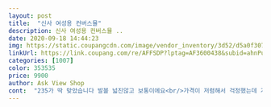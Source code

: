 ```yaml
---
layout: post 
title:  "신사 여성용 컨버스뮬" 
description: 신사 여성용 컨버스뮬 ..
date: 2020-09-18 14:44:23 
img: https://static.coupangcdn.com/image/vendor_inventory/3d52/d5a0f3071eae8944b6f367ef3c1954577b2e53d3b450487c7939c16a55c7.jpg 
linkUrl: https://link.coupang.com/re/AFFSDP?lptag=AF3600438&subid=ahnPublicAsk&pageKey=245356174&itemId=777821304&vendorItemId=4783361767&traceid=V0-113-f172cb9813109815 
categories: [1007] 
color: 353535 
price: 9900 
author: Ask View Shop 
cont:  "235가 딱 맞았습니다 발볼 넓진않고 보통이에요<br/>가격이 저렴해서 걱정했는데 가격대비 질이 진짜좋은거같네요<br/>간혹 싼 신발들은 발등이 아프던데 이건 그런거 없었어요!<br/>노랑이 상큼하고 이쁜거같아요 ㅋㅋㅋ담엔 블랙사보려구요<br/>발도아플까 했는데 너무 편하고 눌리는것도 없어요<br/>배송도 빠르고 만족만족<br/>배송은 일요일 오전에 주문했는데 화요일낮에 도착했어요!<br/>사이즈는 235로 구매했어요<br/>사진이랑 색도 똑같고 좋다는 후기보고 샀는데 만족해요 ㅎㅎ<br/>새신발이다보니 새끼발가락은 조금 아팠구요, 별 하나 뺀 이유는 앞코가 엄청 반짝이네요  ㅋㅋ 약간 저렴해 보일수는 있는데 이건 호불호가 갈릴거 같아요.<br/> 가성비 좋은 신발입니다.<br/> 편히 막 신고 다니기 좋아요.<br/><br/>어떻게 이 가격에 이 퀄리티가... <br/>.<br/>? 3만원 넘게 주고 샀던 스x노 스니커즈보다 훨씬 좋아요 ㅋㅋㅋㅋㅋㅋㅋ 로고도 깔끔하게 떼 주셨고, 다른 상품들은 높낮이가 다른 경우도 많던데 이건 잘 맞아요.<br/> 포토후기는 잘 안 남기는데 이건 남길 수밖에 없는 것... <br/>.<br/> 예전에 척테일러 사려다가 그 무게감에 놀라서 내려놨었는데 비스무리하게 생긴게 그만큼 무겁지도 않고 좋네요 ㅎㅅㅎ 뒤에 올라와있는 것 때문에 고민하다가 한 사이즈 큰 걸로 주문했는데 막 그렇게 크지 않고 괜찮아요.<br/> 발볼 크신 분들도 신발끈 느슨하게 조이면 충분히 신을 수 있을 것 같아요.<br/> 진짜 청바지 슬랙스 원피스 어디에나 잘 어울리는 사기템 ㅠㅜ 그러나 잠옷에는 어울리지 않아 싹뚝 잘랐습니다; 최근 구매한 것들 중 가장 만족도가 높아요.<br/> 너무 예뻐서 신나버림ㅎ 하나 더 사려다 신어보고 결정하자 싶었는데 저 상콤한 노랑이 곧 제 것이 될 것 같네요.<br/> 저 칙칙한 보라색도 눈에 들어오기 시작했어요.<br/> 진짜 많이 파세요... <br/>... <br/><br/>운도화 구겨 신는게 버릇이라 신발 사면 뒷축이 잘 망가지는데 이 신발은 신고 벗기 편할거 같아 구매했어요.<br/> 후기에 한사이즈 크게 사라고해서 평소 230  신는데 235로 구매했어요.<br/> 운동화 느낌도 나고  슬리퍼 느낌도 나서 좋네요.<br/> 조금 헐떡이는거 같으면 끈으로 조여주면 괜찮아요.<br/><br/>이틀정도 걸렸습니다  구매하기전에<br/>정사이즈같아요 저는 구두235 나이키235 아디다스230신는데<br/>" 
---
```

